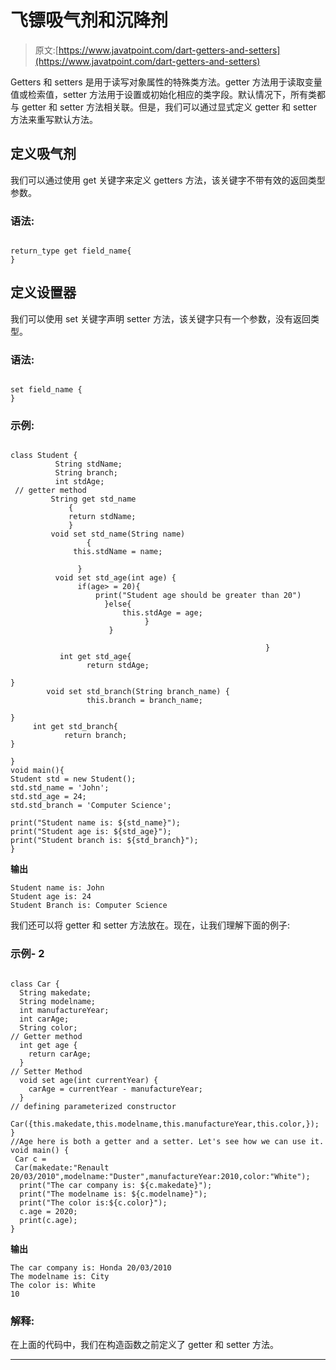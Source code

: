 # 飞镖吸气剂和沉降剂

> 原文:[https://www.javatpoint.com/dart-getters-and-setters](https://www.javatpoint.com/dart-getters-and-setters)

Getters 和 setters 是用于读写对象属性的特殊类方法。getter 方法用于读取变量值或检索值，setter 方法用于设置或初始化相应的类字段。默认情况下，所有类都与 getter 和 setter 方法相关联。但是，我们可以通过显式定义 getter 和 setter 方法来重写默认方法。

## 定义吸气剂

我们可以通过使用 get 关键字来定义 getters 方法，该关键字不带有效的返回类型参数。

### 语法:

```

return_type get field_name{
}

```

## 定义设置器

我们可以使用 set 关键字声明 setter 方法，该关键字只有一个参数，没有返回类型。

### 语法:

```

set field_name {
}

```

### 示例:

```

class Student {
          String stdName;
          String branch;
          int stdAge;
 // getter method 
         String get std_name 
             {
             return stdName;
             }
         void set std_name(String name)
                 {
              this.stdName = name;

               }
          void set std_age(int age) {
               if(age> = 20){
                   print("Student age should be greater than 20")
                     }else{ 
                         this.stdAge = age;
                              }
                      }

                                                         }
           int get std_age{
                 return stdAge;

}
        void set std_branch(String branch_name) {
                 this.branch = branch_name;

}
     int get std_branch{
            return branch;
}

}
void main(){
Student std = new Student();
std.std_name = 'John';
std.std_age = 24;
std.std_branch = 'Computer Science';

print("Student name is: ${std_name}");
print("Student age is: ${std_age}");
print("Student branch is: ${std_branch}");
}

```

**输出**

```
Student name is: John
Student age is: 24
Student Branch is: Computer Science

```

我们还可以将 getter 和 setter 方法放在。现在，让我们理解下面的例子:

### 示例- 2

```

class Car {
  String makedate;
  String modelname;
  int manufactureYear;
  int carAge;
  String color;
// Getter method
  int get age {
    return carAge;
  }
// Setter Method
  void set age(int currentYear) {
    carAge = currentYear - manufactureYear;
  }
// defining parameterized constructor
  Car({this.makedate,this.modelname,this.manufactureYear,this.color,});
}
//Age here is both a getter and a setter. Let's see how we can use it.
void main() {
 Car c = 
 Car(makedate:"Renault 20/03/2010",modelname:"Duster",manufactureYear:2010,color:"White");
  print("The car company is: ${c.makedate}"); 
  print("The modelname is: ${c.modelname}"); 
  print("The color is:${c.color}");
  c.age = 2020;
  print(c.age);
}

```

**输出**

```
The car company is: Honda 20/03/2010
The modelname is: City
The color is: White
10

```

### 解释:

在上面的代码中，我们在构造函数之前定义了 getter 和 setter 方法。

* * *